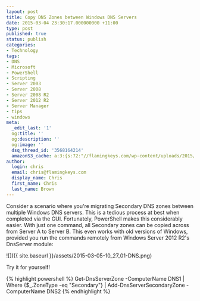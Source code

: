 ```yaml
---
layout: post
title: Copy DNS Zones between Windows DNS Servers
date: 2015-03-04 23:30:17.000000000 +11:00
type: post
published: true
status: publish
categories:
- Technology
tags:
- DNS
- Microsoft
- PowerShell
- Scripting
- Server 2003
- Server 2008
- Server 2008 R2
- Server 2012 R2
- Server Manager
- tips
- windows
meta:
  _edit_last: '1'
  og:title: ''
  og:description: ''
  og:image: ''
  dsq_thread_id: '3568164214'
  amazonS3_cache: a:3:{s:72:"//flamingkeys.com/wp-content/uploads/2015/03/2015-03-05-10_27_01-DNS.png";i:915;s:79:"//flamingkeys.com/wp-content/uploads/2015/03/2015-03-05-10_27_01-DNS-300x10.png";i:915;s:79:"//flamingkeys.com/wp-content/uploads/2015/03/2015-03-05-10_27_01-DNS-730x24.png";i:915;}
author:
  login: chris
  email: chris@flamingkeys.com
  display_name: Chris
  first_name: Chris
  last_name: Brown
---
```

Consider a scenario where you're migrating Secondary DNS zones between multiple Windows DNS servers. This is a tedious process at best when completed via the GUI. Fortunately, PowerShell makes this considerably easier. With just one command, all Secondary zones can be copied across from Server A to Server B. This even works with old versions of Windows, provided you run the commands remotely from Windows Server 2012 R2's DnsServer module:

![]({{ site.baseurl }}/assets/2015-03-05-10_27_01-DNS.png)

Try it for yourself!

{% highlight powershell %} 
Get-DnsServerZone -ComputerName DNS1 | Where {$_.ZoneType -eq "Secondary"} | Add-DnsServerSecondaryZone -ComputerName DNS2
{% endhighlight %}
